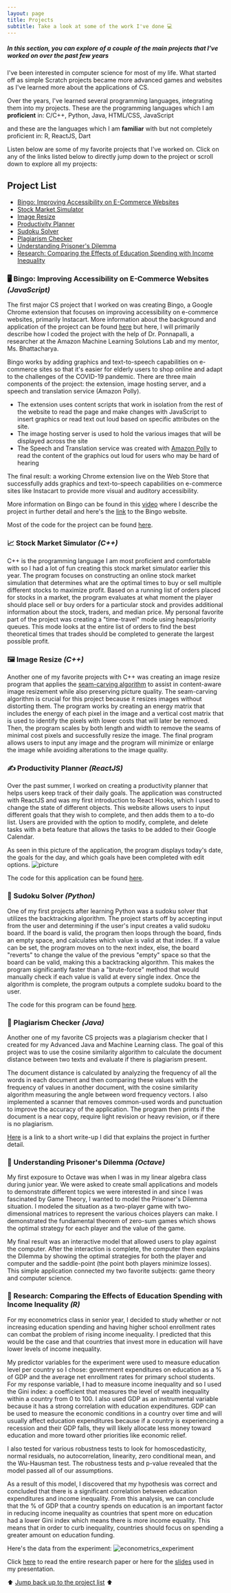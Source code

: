 ```yaml
---
layout: page
title: Projects
subtitle: Take a look at some of the work I've done 💻
---
```


##### *In this section, you can explore of a couple of the main projects that I've worked on over the past few years* 

I've been interested in computer science for most of my life. What started off as simple Scratch projects became more advanced games and websites as I've learned more about the applications of CS. 

Over the years, I've learned several programming languages, integrating them into my projects. These are the programming languages which I am **proficient** in: C/C++, Python, Java, HTML/CSS, JavaScript

and these are the languages which I am **familiar** with but not completely proficient in: 
R, ReactJS, Dart

Listen below are some of my favorite projects that I've worked on. Click on any of the links listed below to directly jump down to the project or scroll down to explore all my projects:

## Project List <a name="top"></a>
- [Bingo: Improving Accessibility on E-Commerce Websites](#bingo)
- [Stock Market Simulator](#stock)
- [Image Resize](#image)
- [Productivity Planner](#planner)
- [Sudoku Solver](#sudoku)
- [Plagiarism Checker](#plagiarism)
- [Understanding Prisoner's Dilemma](#linal)
- [Research: Comparing the Effects of Education Spending with Income Inequality](#econometrics)


  
### 🖥️ Bingo: Improving Accessibility on E-Commerce Websites *(JavaScript)* <a name="bingo"></a>

The first major CS project that I worked on was creating Bingo, a Google Chrome extension that focuses on improving accessibility on e-commerce websites, primarily Instacart. More information about the background and application of the project can be found [here](https://ronithgan.github.io/experience/) but here, I will primarily describe how I coded the project with the help of Dr. Ponnapalli, a researcher at the Amazon Machine Learning Solutions Lab and my mentor, Ms. Bhattacharya. 

Bingo works by adding graphics and text-to-speech capabilities on e-commerce sites so that it's easier for elderly users to shop online and adapt to the challenges of the COVID-19 pandemic. There are three main components of the project: the extension, image hosting server, and a speech and translation service (Amazon Polly). 
- The extension uses content scripts that work in isolation from the rest of the website to read the page and make changes with JavaScript to insert graphics or read text out loud based on specific attributes on the site.
- The image hosting server is used to hold the various images that will be displayed across the site
- The Speech and Translation service was created with [Amazon Polly](https://aws.amazon.com/polly/) to read the content of the graphics out loud for users who may be hard of hearing

The final result: a working Chrome extension live on the Web Store that successfully adds graphics and text-to-speech capabilities on e-commerce sites like Instacart to provide more visual and auditory accessibility.

More information on Bingo can be found in this [video](https://www.youtube.com/watch?v=syo0btreEqM) where I describe the project in further detail and here's the [link](https://getbingo.unicornplatform.page/) to the Bingo website.

Most of the code for the project can be found [here](https://github.com/ronithgan/Bingo).


### 📈 Stock Market Simulator *(C++)* <a name="stock"></a>

C++ is the programming language I am most proficient and comfortable with so I had a lot of fun creating this stock market simulator earlier this year. The program focuses on constructing an online stock market simulation that determines what are the optimal times to buy or sell multiple different stocks to maximize profit. Based on a running list of orders placed for stocks in a market, the program evaluates at what moment the player should place sell or buy orders for a particular stock and provides additional information about the stock, traders, and median price. My personal favorite part of the project was creating a "time-travel" mode using heaps/priority queues. This mode looks at the entire list of orders to find the best theoretical times that trades should be completed to generate the largest possible profit. 

### 🖼️ Image Resize *(C++)* <a name="image"></a>

Another one of my favorite projects with C++ was creating an image resize program that applies the [seam-carving algorithm](https://www.analyticsvidhya.com/blog/2020/09/seam-carving-algorithm-a-seemingly-impossible-way-to-resize-an-image/) to assist in content-aware image resizement while also preserving picture quality. The seam-carving algorithm is crucial for this project because it resizes images without distorting them. The program works by creating an energy matrix that includes the energy of each pixel in the image and a vertical cost matrix that is used to identify the pixels with lower costs that will later be removed. Then, the program scales by both length and width to remove the seams of minimal cost pixels and successfully resize the image. The final program allows users to input any image and the program will minimize or enlarge the image while avoiding alterations to the image quality.

### ✍️ Productivity Planner *(ReactJS)* <a name="planner"></a>

Over the past summer, I worked on creating a productivity planner that helps users keep track of their daily goals. The application was constructed with ReactJS and was my first introduction to React Hooks, which I used to change the state of different objects. This website allows users to input different goals that they wish to complete, and then adds them to a to-do list. Users are provided with the option to modify, complete, and delete tasks with a beta feature that allows the tasks to be added to their Google Calendar. 

As seen in this picture of the application, the program displays today's date, the goals for the day, and which goals have been completed with edit options.
![picture](prodplannerss.png)

The code for this application can be found [here](https://github.com/ronithgan/ProductivityPlanner).


### 💭 Sudoku Solver *(Python)* <a name="sudoku"></a>

One of my first projects after learning Python was a sudoku solver that utilizes the backtracking algorithm. The project starts off by accepting input from the user and determining if the user's input creates a valid sudoku board. If the board is valid, the program then loops through the board, finds an empty space, and calculates which value is valid at that index. If a value can be set, the program moves on to the next index, else, the board "reverts" to change the value of the previous "empty" space so that the board can be valid, making this a backtracking algorithm. This makes the program significantly faster than a "brute-force" method that would manually check if each value is valid at every single index. Once the algorithm is complete, the program outputs a complete sudoku board to the user.

The code for this program can be found [here](https://github.com/ronithgan/SudokuSolver).


### 📝 Plagiarism Checker *(Java)* <a name="plagiarism"></a>

Another one of my favorite CS projects was a plagiarism checker that I created for my Advanced Java and Machine Learning class. The goal of this project was to use the cosine similarity algorithm to calculate the document distance between two texts and evaluate if there is plagiarism present.

The document distance is calculated by analyzing the frequency of all the words in each document and then comparing these values with the frequency of values in another document, with the cosine similarity algorithm measuring the angle between word frequency vectors. I also implemented a scanner that removes common-used words and punctuation to improve the accuracy of the application. The program then prints if the document is a near copy, require light revision or heavy revision, or if there is no plagiarism.

[Here](https://docs.google.com/document/d/1JBMZ0zBstOnw2dwDTyu1K7rgoM4X6Nv5i5L9oHhuKgA/edit?usp=sharing) is a link to a short write-up I did that explains the project in further detail.


### 🥇 Understanding Prisoner's Dilemma *(Octave)* <a name="linal"></a>

My first exposure to Octave was when I was in my linear algebra class during junior year. We were asked to create small applications and models to demonstrate different topics we were interested in and since I was fascinated by Game Theory, I wanted to model the Prisoner's Dilemma situation. I modeled the situation as a two-player game with two-dimensional matrices to represent the various choices players can make. I demonstrated the fundamental theorem of zero-sum games which shows the optimal strategy for each player and the value of the game. 

My final result was an interactive model that allowed users to play against the computer. After the interaction is complete, the computer then explains the Dilemma by showing the optimal strategies for both the player and computer and the saddle-point (the point both players minimize losses). This simple application connected my two favorite subjects: game theory and computer science.


### 🏫 Research: Comparing the Effects of Education Spending with Income Inequality *(R)* <a name="econometrics"></a>

For my econometrics class in senior year, I decided to study whether or not increasing education spending and having higher school enrollment rates can combat the problem of rising income inequality. I predicted that this would be the case and that countries that invest more in education will have lower levels of income inequality.

My predictor variables for the experiment were used to measure education level per country so I chose: government expenditures on education as a % of GDP and the average net enrollment rates for primary school students. For my response variable, I had to measure income inequality and so I used the Gini index: a coefficient that measures the level of wealth inequality within a country from 0 to 100. I also used GDP as an instrumental variable because it has a strong correlation with education expenditures. GDP can be used to measure the economic conditions in a country over time and will usually affect education expenditures because if a country is experiencing a recession and their GDP falls, they will likely allocate less money toward education and more toward other priorities like economic relief. 

I also tested for various robustness tests to look for homoscedasticity, normal residuals, no autocorrelation, linearity, zero conditional mean, and the Wu-Hausman test. The robustness tests and p-value revealed that the model passed all of our assumptions.

As a result of this model, I discovered that my hypothesis was correct and concluded that there is a significant correlation between education expenditures and income inequality. From this analysis, we can conclude that the % of GDP that a country spends on education is an important factor in reducing income inequality as countries that spent more on education had a lower Gini index which means there is more income equality. This means that in order to curb inequality, countries should focus on spending a greater amount on education funding.

Here's the data from the experiment: 
![econometrics_experiment](https://ronithgan.github.io/econometricsGraph.jpg)

Click [here](https://docs.google.com/document/d/133ZyLg-5mtxDCEb1ZyUrMotajZ8LEH9vqcN7NF-hNgM/edit?usp=sharing) to read the entire research paper or here for the [slides](https://docs.google.com/presentation/d/1UG7hoJBA9HGMhtR8l37qlz0wCWLZz2lvYpNXcmxhOYE/edit?usp=sharing) used in my presentation.
  
⬆️ [Jump back up to the project list](#top) ⬆️


